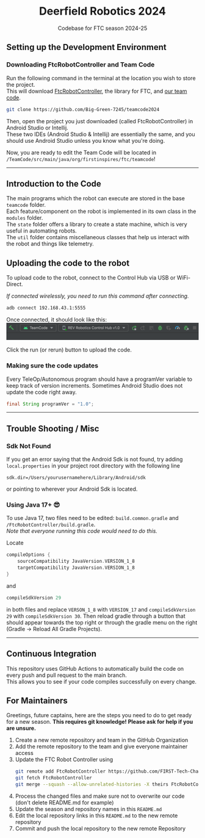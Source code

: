 <h1 style="text-align: center">Deerfield Robotics 2024</h1>
<p style="text-align: center">Codebase for FTC season 2024-25</p>

## Setting up the Development Environment

### Downloading FtcRobotController and Team Code

Run the following command in the terminal at the location you wish to store the project.  
This will download [FtcRobotController](https://github.com/FIRST-Tech-Challenge/FtcRobotController), the library for
FTC, and [our team code](https://github.com/Big-Green-7245/teamcode2024).

```bash
git clone https://github.com/Big-Green-7245/teamcode2024
```

Then, open the project you just downloaded (called FtcRobotController) in Android Studio or Intellij.  
These two IDEs (Android Studio & Intellij) are essentially the same, and you should use Android Studio unless you know
what you're doing.

Now, you are ready to edit the Team Code will be located in `/TeamCode/src/main/java/org/firstinspires/ftc/teamcode`!

---

## Introduction to the Code

The main programs which the robot can execute are stored in the base `teamcode` folder.  
Each feature/component on the robot is implemented in its own class in the `modules` folder.  
The `state` folder offers a library to create a state machine, which is very useful in automating robots.  
The `util` folder contains miscellaneous classes that help us interact with the robot and things like telemetry.

## Uploading the code to the robot

To upload code to the robot, connect to the Control Hub via USB or WiFi-Direct.

*If connected wirelessly, you need to run this command after connecting.*

```bash
adb connect 192.168.43.1:5555
```

Once connected, it should look like this:
![Connected](.assets/connectedDevice.png)

Click the run (or rerun) button to upload the code.

### Making sure the code updates

Every TeleOp/Autonomous program should have a programVer variable to keep track of version increments. Sometimes Android
Studio does not update the code right away.

```java
final String programVer = "1.0";
```

---

## Trouble Shooting / Misc

### Sdk Not Found

If you get an error saying that the Android Sdk is not found, try adding `local.properties` in your
project root directory with the following line

```properties
sdk.dir=/Users/yourusernamehere/Library/Android/sdk
```

or pointing to wherever your Android Sdk is located.

### Using Java 17+ 😎

To use Java 17, two files need to be edited: `build.common.gradle` and `/FtcRobotController/build.gradle`.  
*Note that everyone running this code would need to do this.*

Locate
```groovy
compileOptions {
    sourceCompatibility JavaVersion.VERSION_1_8
    targetCompatibility JavaVersion.VERSION_1_8
}
```
and
```groovy
compileSdkVersion 29
```
in both files and replace `VERSON_1_8` with `VERSION_17` and `compileSdkVersion 29` with `compileSdkVersion 30`. Then reload gradle through a button that
should appear towards the top right or through the gradle menu on the right (Gradle -> Reload All Gradle Projects).

---

## Continuous Integration

This repository uses GitHub Actions to automatically build the code on every push and pull request to the main branch.  
This allows you to see if your code compiles successfully on every change.

## For Maintainers

Greetings, future captains, here are the steps you need to do to get ready for a new season.
**This requires git knowledge! Please ask for help if you are unsure.**

1. Create a new remote repository and team in the GitHub Organization
2. Add the remote repository to the team and give everyone maintainer access
3. Update the FTC Robot Controller using
   ```bash
   git remote add FtcRobotController https://github.com/FIRST-Tech-Challenge/FtcRobotController
   git fetch FtcRobotController
   git merge --squash --allow-unrelated-histories -X theirs FtcRobotController/master
   ```
4. Process the changed files and make sure not to overwrite our code (don't delete README.md for example)
5. Update the season and repository names in this `README.md`
6. Edit the local repository links in this `README.md` to the new remote repository
7. Commit and push the local repository to the new remote Repository
